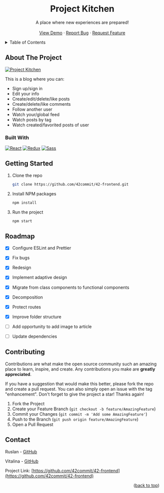 <!-- PROJECT LOGO -->
<br />
<div align="center">
  <h1 align="center">Project Kitchen</h1>

  <p align="center">
    A place where new experiences are prepared!
    <br />
    <br />
    <a href="https://github.com/42commit/42-frontend">View Demo</a>
    ·
    <a href="https://github.com/42commit/42-frontend/issues">Report Bug</a>
    ·
    <a href="https://github.com/42commit/42-frontend/issues">Request Feature</a>
  </p>
</div>



<!-- TABLE OF CONTENTS -->
<details>
  <summary>Table of Contents</summary>
  <ol>
    <li><a href="#about-the-project">About The Project</a></li>
    <li><a href="#getting-started">Getting Started</a></li>
    <li><a href="#roadmap">Roadmap</a></li>
    <li><a href="#contributing">Contributing</a></li>
    <li><a href="#contact">Contact</a></li>
  </ol>
</details>



<!-- ABOUT THE PROJECT -->
## About The Project

[![Project Kitchen][product-screenshot]](https://example.com)

This is a blog where you can:
* Sign up/sign in
* Edit your info
* Create/edit/delete/like posts
* Create/delete/like comments
* Follow another user
* Watch your/global feed
* Watch posts by tag
* Watch created/favorited posts of user

### Built With 
[![React][React.js]][React-url] [![Redux][Redux]][Redux-url] [![Sass][sass]][Redux-url]



<!-- GETTING STARTED -->
## Getting Started

1. Clone the repo
   ```sh
   git clone https://github.com/42commit/42-frontend.git
   ```
2. Install NPM packages
   ```sh
   npm install
   ```
3. Run the project
   ```js
   npm start
   ```


<!-- ROADMAP -->
## Roadmap

- [x] Configure ESLint and Prettier
- [x] Fix bugs
- [x] Redesign
- [x] Implement adaptive design
- [x] Migrate from class components to functional components
- [x] Decomposition
- [x] Protect routes
- [x] Improve folder structure
- [ ] Add opportunity to add image to article
- [ ] Update dependencies


<!-- CONTRIBUTING -->
## Contributing

Contributions are what make the open source community such an amazing place to learn, inspire, and create. Any contributions you make are **greatly appreciated**.

If you have a suggestion that would make this better, please fork the repo and create a pull request. You can also simply open an issue with the tag "enhancement".
Don't forget to give the project a star! Thanks again!

1. Fork the Project
2. Create your Feature Branch (`git checkout -b feature/AmazingFeature`)
3. Commit your Changes (`git commit -m 'Add some AmazingFeature'`)
4. Push to the Branch (`git push origin feature/AmazingFeature`)
5. Open a Pull Request


<!-- CONTACT -->
## Contact

Ruslan - [GitHub](https://github.com/Ruslick)

Vitalina - [GitHub](https://github.com/pipipi666)

Project Link: [https://github.com/42commit/42-frontend](https://github.com/42commit/42-frontend)

<p align="right">(<a href="#readme-top">back to top</a>)</p>


<!-- MARKDOWN LINKS & IMAGES -->
<!-- https://www.markdownguide.org/basic-syntax/#reference-style-links -->

[product-screenshot]: https://user-images.githubusercontent.com/80598450/201369862-4db17e5f-18f7-49ca-a892-1671ac458997.png
[React.js]: https://img.shields.io/badge/React-20232A?style=for-the-badge&logo=react&logoColor=61DAFB
[Redux]: https://img.shields.io/badge/Redux-593D88?style=for-the-badge&logo=redux&logoColor=white
[react-router]: https://img.shields.io/badge/React_Router-CA4245?style=for-the-badge&logo=react-router&logoColor=white
[styled-components]: https://img.shields.io/badge/styled--components-DB7093?style=for-the-badge&logo=styled-components&logoColor=white
[sass]: https://img.shields.io/badge/Sass-CC6699?style=for-the-badge&logo=sass&logoColor=white
[React-url]: https://reactjs.org/
[Redux-url]: https://redux.js.org/

